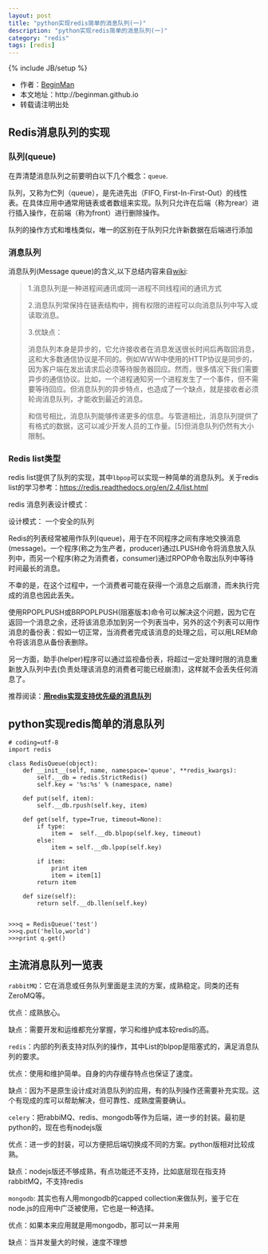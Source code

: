 ```yaml
---
layout: post
title: "python实现redis简单的消息队列(一)"
description: "python实现redis简单的消息队列(一)"
category: "redis"
tags: [redis]
---
```

{% include JB/setup %}
<ul>
    <li>作者：<a href="http://weibo.com/beginman" target="blank">BeginMan</a></li>
    <li>本文地址：http://beginman.github.io</li>
    <li>转载请注明出处</li>
</ul>
<h2>Redis消息队列的实现</h2>

<h3>队列(queue)</h3>

<p>在弄清楚消息队列之前要明白以下几个概念：<code>queue</code>.</p>

<p>队列，又称为伫列（queue），是先进先出（FIFO, First-In-First-Out）的线性表。在具体应用中通常用链表或者数组来实现。队列只允许在后端（称为rear）进行插入操作，在前端（称为front）进行删除操作。</p>

<p>队列的操作方式和堆栈类似，唯一的区别在于队列只允许新数据在后端进行添加</p>

<!--more-->

<h3>消息队列</h3>

<p>消息队列(Message queue)的含义,以下总结内容来自<a href="http://zh.wikipedia.org/wiki/%E6%B6%88%E6%81%AF%E9%98%9F%E5%88%97">wiki</a>:</p>

<blockquote>
  <p>1.消息队列是一种进程间通讯或同一进程不同线程间的通讯方式</p>
  
  <p>2.消息队列常保持在链表结构中，拥有权限的进程可以向消息队列中写入或读取消息。</p>
  
  <p>3.优缺点：</p>
  
  <p>消息队列本身是异步的，它允许接收者在消息发送很长时间后再取回消息，这和大多数通信协议是不同的。例如WWW中使用的HTTP协议是同步的，因为客户端在发出请求后必须等待服务器回应。然而，很多情况下我们需要异步的通信协议。比如，一个进程通知另一个进程发生了一个事件，但不需要等待回应。但消息队列的异步特点，也造成了一个缺点，就是接收者必须轮询消息队列，才能收到最近的消息。</p>
  
  <p>和信号相比，消息队列能够传递更多的信息。与管道相比，消息队列提供了有格式的数据，这可以减少开发人员的工作量。[5]但消息队列仍然有大小限制。</p>
</blockquote>

<h3>Redis list类型</h3>

<p>redis list提供了队列的实现，其中<code>lbpop</code>可以实现一种简单的消息队列。关于redis list的学习参考：<a href="https://redis.readthedocs.org/en/2.4/list.html">https://redis.readthedocs.org/en/2.4/list.html</a></p>

<p>redis 消息列表设计模式：</p>

<p>设计模式： 一个安全的队列</p>

<p>Redis的列表经常被用作队列(queue)，用于在不同程序之间有序地交换消息(message)。一个程序(称之为生产者，producer)通过LPUSH命令将消息放入队列中，而另一个程序(称之为消费者，consumer)通过RPOP命令取出队列中等待时间最长的消息。</p>

<p>不幸的是，在这个过程中，一个消费者可能在获得一个消息之后崩溃，而未执行完成的消息也因此丢失。</p>

<p>使用RPOPLPUSH或BRPOPLPUSH(阻塞版本)命令可以解决这个问题，因为它在返回一个消息之余，还将该消息添加到另一个列表当中，另外的这个列表可以用作消息的备份表：假如一切正常，当消费者完成该消息的处理之后，可以用LREM命令将该消息从备份表删除。</p>

<p>另一方面，助手(helper)程序可以通过监视备份表，将超过一定处理时限的消息重新放入队列中去(负责处理该消息的消费者可能已经崩溃)，这样就不会丢失任何消息了。</p>

<p>推荐阅读：<a href="http://www.cnblogs.com/laozhbook/p/redis_queue.html"><strong>用redis实现支持优先级的消息队列</strong></a></p>

<h2>python实现redis简单的消息队列</h2>

<pre><code># coding=utf-8
import redis

class RedisQueue(object):
    def __init__(self, name, namespace='queue', **redis_kwargs):
        self.__db = redis.StrictRedis()
        self.key = '%s:%s' % (namespace, name)

    def put(self, item):
        self.__db.rpush(self.key, item)

    def get(self, type=True, timeout=None):
        if type:
            item =  self.__db.blpop(self.key, timeout)
        else:
            item = self.__db.lpop(self.key)

        if item:
            print item
            item = item[1]
        return item

    def size(self):
        return self.__db.llen(self.key)


&gt;&gt;&gt;q = RedisQueue('test')
&gt;&gt;&gt;q.put('hello,world')
&gt;&gt;&gt;print q.get()
</code></pre>

<h2>主流消息队列一览表</h2>

<p><code>rabbitMQ</code>：它在消息或任务队列里面是主流的方案，成熟稳定。同类的还有ZeroMQ等。</p>

<p>优点：成熟放心。</p>

<p>缺点：需要开发和运维都充分掌握，学习和维护成本较redis的高。</p>

<p><code>redis</code>：内部的列表支持对队列的操作，其中List的blpop是阻塞式的，满足消息队列的要求。</p>

<p>优点：使用和维护简单。自身的内存缓存特点也保证了速度。</p>

<p>缺点：因为不是原生设计成对消息队列的应用，有的队列操作还需要补充实现。这个有现成的库可以帮助解决，但可靠性、成熟度需要确认。</p>

<p><code>celery</code>：把rabbiMQ、redis、mongodb等作为后端，进一步的封装。最初是python的，现在也有nodejs版</p>

<p>优点：进一步的封装，可以方便把后端切换成不同的方案。python版相对比较成熟。</p>

<p>缺点：nodejs版还不够成熟，有点功能还不支持，比如底层现在指支持rabbitMQ，不支持redis</p>

<p><code>mongodb</code>: 其实也有人用mongodb的capped collection来做队列，鉴于它在node.js的应用中广泛被使用，它也是一种选择。</p>

<p>优点：如果本来应用就是用mongodb，那可以一并来用</p>

<p>缺点：当并发量大的时候，速度不理想</p>
